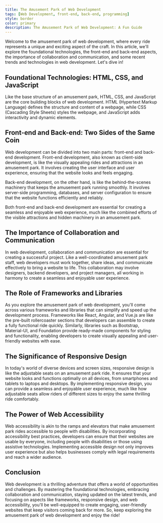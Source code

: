 ```yaml
---
title: The Amusement Park of Web Development
tags: [Web Development, front-end, back-end, programming]
style: border
color: primary
description: The Amusement Park of Web Development: A Fun Guide
---
```


Welcome to the amusement park of web development, where every ride represents a unique and exciting aspect of the craft. In this article, we'll explore the foundational technologies, the front-end and back-end aspects, the importance of collaboration and communication, and some recent trends and technologies in web development. Let's dive in!

## Foundational Technologies: HTML, CSS, and JavaScript

Like the base structure of an amusement park, HTML, CSS, and JavaScript are the core building blocks of web development. HTML (Hypertext Markup Language) defines the structure and content of a webpage, while CSS (Cascading Style Sheets) styles the webpage, and JavaScript adds interactivity and dynamic elements.

## Front-end and Back-end: Two Sides of the Same Coin

Web development can be divided into two main parts: front-end and back-end development. Front-end development, also known as client-side development, is like the visually appealing rides and attractions in an amusement park. It involves creating the user interface and user experience, ensuring that the website looks and feels engaging.

Back-end development, on the other hand, is like the behind-the-scenes machinery that keeps the amusement park running smoothly. It involves server-side programming, databases, and server configuration to ensure that the website functions efficiently and reliably.

Both front-end and back-end development are essential for creating a seamless and enjoyable web experience, much like the combined efforts of the visible attractions and hidden machinery in an amusement park.

## The Importance of Collaboration and Communication

In web development, collaboration and communication are essential for creating a successful project. Like a well-coordinated amusement park staff, web developers must work together, share ideas, and communicate effectively to bring a website to life. This collaboration may involve designers, backend developers, and project managers, all working in harmony to create a seamless and enjoyable user experience.

## The Role of Frameworks and Libraries

As you explore the amusement park of web development, you'll come across various frameworks and libraries that can simplify and speed up the development process. Frameworks like React, Angular, and Vue.js are like the pre-built rollercoaster sections that developers can assemble to create a fully functional ride quickly. Similarly, libraries such as Bootstrap, Material-UI, and Foundation provide ready-made components for styling and functionality, enabling developers to create visually appealing and user-friendly websites with ease.

## The Significance of Responsive Design

In today's world of diverse devices and screen sizes, responsive design is like the adjustable seats on an amusement park ride. It ensures that your website looks and functions optimally on all devices, from smartphones and tablets to laptops and desktops. By implementing responsive design, you can provide a seamless and enjoyable user experience, much like how adjustable seats allow riders of different sizes to enjoy the same thrilling ride comfortably.

## The Power of Web Accessibility

Web accessibility is akin to the ramps and elevators that make amusement park rides accessible to people with disabilities. By incorporating accessibility best practices, developers can ensure that their websites are usable by everyone, including people with disabilities or those using assistive technologies. Implementing accessible design not only improves user experience but also helps businesses comply with legal requirements and reach a wider audience.

## Conclusion

Web development is a thrilling adventure that offers a world of opportunities and challenges. By mastering the foundational technologies, embracing collaboration and communication, staying updated on the latest trends, and focusing on aspects like frameworks, responsive design, and web accessibility, you'll be well-equipped to create engaging, user-friendly websites that keep visitors coming back for more. So, keep exploring the amusement park of web development and enjoy the ride!